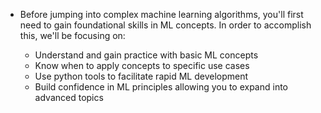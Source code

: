 
- Before jumping into complex machine learning algorithms, you'll first need to gain foundational skills in ML concepts. In order to accomplish this, we'll be focusing on:

   - Understand and gain practice with basic ML concepts
  -  Know when to apply concepts to specific use cases
   - Use python tools to facilitate rapid ML development
   - Build confidence in ML principles allowing you to expand into advanced topics
